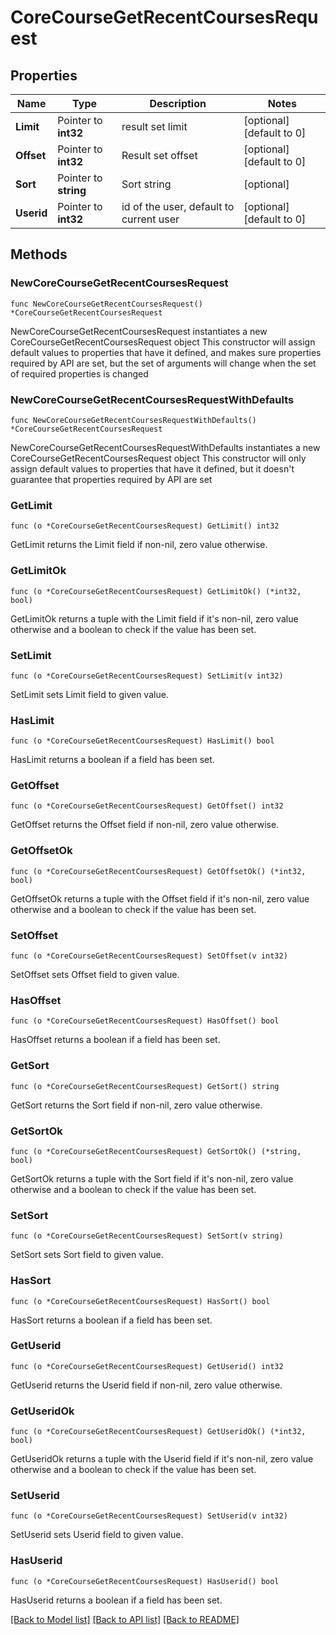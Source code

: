 # CoreCourseGetRecentCoursesRequest

## Properties

Name | Type | Description | Notes
------------ | ------------- | ------------- | -------------
**Limit** | Pointer to **int32** | result set limit | [optional] [default to 0]
**Offset** | Pointer to **int32** | Result set offset | [optional] [default to 0]
**Sort** | Pointer to **string** | Sort string | [optional] 
**Userid** | Pointer to **int32** | id of the user, default to current user | [optional] [default to 0]

## Methods

### NewCoreCourseGetRecentCoursesRequest

`func NewCoreCourseGetRecentCoursesRequest() *CoreCourseGetRecentCoursesRequest`

NewCoreCourseGetRecentCoursesRequest instantiates a new CoreCourseGetRecentCoursesRequest object
This constructor will assign default values to properties that have it defined,
and makes sure properties required by API are set, but the set of arguments
will change when the set of required properties is changed

### NewCoreCourseGetRecentCoursesRequestWithDefaults

`func NewCoreCourseGetRecentCoursesRequestWithDefaults() *CoreCourseGetRecentCoursesRequest`

NewCoreCourseGetRecentCoursesRequestWithDefaults instantiates a new CoreCourseGetRecentCoursesRequest object
This constructor will only assign default values to properties that have it defined,
but it doesn't guarantee that properties required by API are set

### GetLimit

`func (o *CoreCourseGetRecentCoursesRequest) GetLimit() int32`

GetLimit returns the Limit field if non-nil, zero value otherwise.

### GetLimitOk

`func (o *CoreCourseGetRecentCoursesRequest) GetLimitOk() (*int32, bool)`

GetLimitOk returns a tuple with the Limit field if it's non-nil, zero value otherwise
and a boolean to check if the value has been set.

### SetLimit

`func (o *CoreCourseGetRecentCoursesRequest) SetLimit(v int32)`

SetLimit sets Limit field to given value.

### HasLimit

`func (o *CoreCourseGetRecentCoursesRequest) HasLimit() bool`

HasLimit returns a boolean if a field has been set.

### GetOffset

`func (o *CoreCourseGetRecentCoursesRequest) GetOffset() int32`

GetOffset returns the Offset field if non-nil, zero value otherwise.

### GetOffsetOk

`func (o *CoreCourseGetRecentCoursesRequest) GetOffsetOk() (*int32, bool)`

GetOffsetOk returns a tuple with the Offset field if it's non-nil, zero value otherwise
and a boolean to check if the value has been set.

### SetOffset

`func (o *CoreCourseGetRecentCoursesRequest) SetOffset(v int32)`

SetOffset sets Offset field to given value.

### HasOffset

`func (o *CoreCourseGetRecentCoursesRequest) HasOffset() bool`

HasOffset returns a boolean if a field has been set.

### GetSort

`func (o *CoreCourseGetRecentCoursesRequest) GetSort() string`

GetSort returns the Sort field if non-nil, zero value otherwise.

### GetSortOk

`func (o *CoreCourseGetRecentCoursesRequest) GetSortOk() (*string, bool)`

GetSortOk returns a tuple with the Sort field if it's non-nil, zero value otherwise
and a boolean to check if the value has been set.

### SetSort

`func (o *CoreCourseGetRecentCoursesRequest) SetSort(v string)`

SetSort sets Sort field to given value.

### HasSort

`func (o *CoreCourseGetRecentCoursesRequest) HasSort() bool`

HasSort returns a boolean if a field has been set.

### GetUserid

`func (o *CoreCourseGetRecentCoursesRequest) GetUserid() int32`

GetUserid returns the Userid field if non-nil, zero value otherwise.

### GetUseridOk

`func (o *CoreCourseGetRecentCoursesRequest) GetUseridOk() (*int32, bool)`

GetUseridOk returns a tuple with the Userid field if it's non-nil, zero value otherwise
and a boolean to check if the value has been set.

### SetUserid

`func (o *CoreCourseGetRecentCoursesRequest) SetUserid(v int32)`

SetUserid sets Userid field to given value.

### HasUserid

`func (o *CoreCourseGetRecentCoursesRequest) HasUserid() bool`

HasUserid returns a boolean if a field has been set.


[[Back to Model list]](../README.md#documentation-for-models) [[Back to API list]](../README.md#documentation-for-api-endpoints) [[Back to README]](../README.md)


